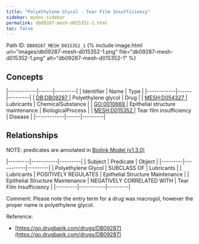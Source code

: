 ```yaml
---
title: "Polyethylene Glycol - Tear Film Insufficiency"
sidebar: mydoc_sidebar
permalink: db09287-mesh-d015352-1.html
toc: false 
---
```



Path ID: `DB09287_MESH_D015352_1`
{% include image.html url="images/db09287-mesh-d015352-1.png" file="db09287-mesh-d015352-1.png" alt="db09287-mesh-d015352-1" %}

## Concepts

|------------|------|---------|
| Identifier | Name | Type    |
|------------|------|---------|
| <a href="https://identifiers.org/DB:DB09287">DB:DB09287 </a> | Polyethylene glycol | Drug |
| <a href="https://identifiers.org/MESH:D054327">MESH:D054327 </a> | Lubricants | ChemicalSubstance |
| <a href="https://identifiers.org/GO:0010669">GO:0010669 </a> | Epithelial structure maintenance | BiologicalProcess |
| <a href="https://identifiers.org/MESH:D015352">MESH:D015352 </a> | Tear film insufficiency | Disease |
|------------|------|---------|

## Relationships


NOTE: predicates are annotated in <a href="https://github.com/biolink/biolink-model/releases/tag/v1.3.0">Biolink Model (v1.3.0)</a>

|---------|-----------|---------|
| Subject | Predicate | Object  |
|---------|-----------|---------|
| Polyethylene Glycol | SUBCLASS OF | Lubricants |
| Lubricants | POSITIVELY REGULATES | Epithelial Structure Maintenance |
| Epithelial Structure Maintenance | NEGATIVELY CORRELATED WITH | Tear Film Insufficiency |
|---------|-----------|---------|

Comment: Please note the entry term for a drug was macrogol, however the proper name is polyethylene glycol.

Reference: 
  - [https://go.drugbank.com/drugs/DB09287](https://go.drugbank.com/drugs/DB09287)

